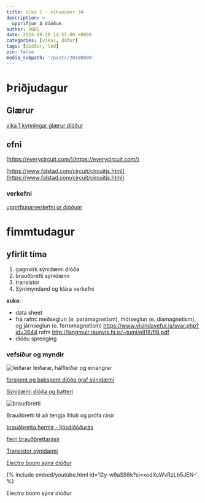 ```yaml
---
title: Vika 1 - vikunúmer 34
description: >-
  upprifjun á díóðum. 
author: ÞBBG
date: 2024-08-20 14:55:00 +0000
categories: [vika1, dóður]
tags: [díóður, led]
pin: false
media_subpath: '/posts/20180809'
---
```


# Þriðjudagur

## Glærur

[vika 1 kynningar glærur díóður]()


## efni

[https://everycircuit.com/](https://everycircuit.com/)

[https://www.falstad.com/circuit/circuitjs.html](https://www.falstad.com/circuit/circuitjs.html)

### verkefni 



[upprifjunarverkefni úr díóðum](../assets/verkefni/verkefni_1_reit.pdf)

# fimmtudagur

## yfirlit tíma

1. gagnvirk sýnidæmi díóða 
2. brauðbretti sýnidæmi
3. transistor
4. Sýnimyndand og klára verkefni

**auka:** 

- data sheet
- frá rafm: meðseglun (e. paramagnetism), mótseglun (e. diamagnetism), og járnseglun (e. ferromagnetism)  https://www.visindavefur.is/svar.php?id=3644 rafm   http://langmuir.raunvis.hi.is/~tumi/eII16/fl8.pdf 
- díóðu sprenging 

### vefsíður og myndir

![leiðarar](https://qph.cf2.quoracdn.net/main-qimg-8de0e3e50f88bb9e209f33c81c441d1c-lq)
leiðarar, hálfleiðar og einangrar

[forspent og bakspent díóða graf sýnidæmi](https://instrumentationtools.com/forward-bias-reverse-bias-diode-working-animation/?utm_content=cmp-true)

[Sýnidæmi díóða og batterí](https://javalab.org/en/diode_en/)

![braudbretti](https://blogger.googleusercontent.com/img/b/R29vZ2xl/AVvXsEiPe9hY234S-AntpSmrMjQaNGCJqWAF5FRbCQ5FO07FUT4En-Qrhcv-sBp6SemAsxrkvDeTm9lDRWolZgmSNK5yRObvOHryMAG99pn40DrGMe4BEpiPjZY1HDXsqJAIoOgvqtGLa4k4SXwiVEN0rs8uPN9x6FiPSlVP-bUpIbFY2_f1DeKD16lkXqlA/s640/Breadboard-connections.jpg)

Brauðbretti til að tengja íhluti og prófa rásir

[brauðbretta hermir - ljósdíðóðurás](https://www.withdiode.com/projects/2839d6b8-0536-44f2-b768-e2fb79778a40?template=blank)

[fleiri brauðbrettarásir](https://www.withdiode.com/explore)

[Transistor sýnidæmi](https://javalab.org/en/transistor_en/)

[Electro boom sýnir díóður](https://www.youtube.com/watch?v=l2y-w9aS98k&t=140s)

{% include embed/youtube.html id='l2y-w9aS98k?si=xodXcWvRzLb5JEN-' %}

Electro boom sýnir díóður
